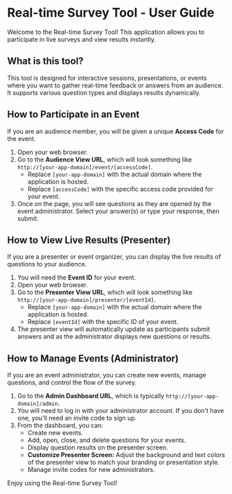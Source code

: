 # Real-time Survey Tool - User Guide

Welcome to the Real-time Survey Tool! This application allows you to participate in live surveys and view results instantly.

## What is this tool?

This tool is designed for interactive sessions, presentations, or events where you want to gather real-time feedback or answers from an audience. It supports various question types and displays results dynamically.

## How to Participate in an Event

If you are an audience member, you will be given a unique **Access Code** for the event. 

1.  Open your web browser.
2.  Go to the **Audience View URL**, which will look something like `http://[your-app-domain]/event/[accessCode]`.
    - Replace `[your-app-domain]` with the actual domain where the application is hosted.
    - Replace `[accessCode]` with the specific access code provided for your event.
3.  Once on the page, you will see questions as they are opened by the event administrator. Select your answer(s) or type your response, then submit.

## How to View Live Results (Presenter)

If you are a presenter or event organizer, you can display the live results of questions to your audience.

1.  You will need the **Event ID** for your event.
2.  Open your web browser.
3.  Go to the **Presenter View URL**, which will look something like `http://[your-app-domain]/presenter/[eventId]`.
    - Replace `[your-app-domain]` with the actual domain where the application is hosted.
    - Replace `[eventId]` with the specific ID of your event.
4.  The presenter view will automatically update as participants submit answers and as the administrator displays new questions or results.

## How to Manage Events (Administrator)

If you are an event administrator, you can create new events, manage questions, and control the flow of the survey.

1.  Go to the **Admin Dashboard URL**, which is typically `http://[your-app-domain]/admin`.
2.  You will need to log in with your administrator account. If you don't have one, you'll need an invite code to sign up.
3.  From the dashboard, you can:
    - Create new events.
    - Add, open, close, and delete questions for your events.
    - Display question results on the presenter screen.
    - **Customize Presenter Screen:** Adjust the background and text colors of the presenter view to match your branding or presentation style.
    - Manage invite codes for new administrators.

Enjoy using the Real-time Survey Tool!